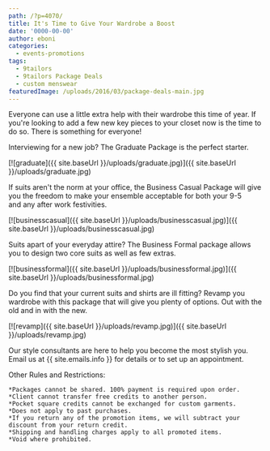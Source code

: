 ```yaml
---
path: /?p=4070/
title: It's Time to Give Your Wardrobe a Boost
date: '0000-00-00'
author: eboni
categories:
  - events-promotions
tags:
  - 9tailors
  - 9tailors Package Deals
  - custom menswear
featuredImage: /uploads/2016/03/package-deals-main.jpg
---
```

Everyone can use a little extra help with their wardrobe this time of year. If you're looking to add a few new key pieces to your closet now is the time to do so. There is something for everyone!

Interviewing for a new job? The Graduate Package is the perfect starter.

[![graduate]({{ site.baseUrl }}/uploads/graduate.jpg)]({{ site.baseUrl }}/uploads/graduate.jpg)

If suits aren't the norm at your office, the Business Casual Package will give you the freedom to make your ensemble acceptable for both your 9-5 and any after work festivities.

[![businesscasual]({{ site.baseUrl }}/uploads/businesscasual.jpg)]({{ site.baseUrl }}/uploads/businesscasual.jpg)

Suits apart of your everyday attire? The Business Formal package allows you to design two core suits as well as few extras.

[![businessformal]({{ site.baseUrl }}/uploads/businessformal.jpg)]({{ site.baseUrl }}/uploads/businessformal.jpg)

Do you find that your current suits and shirts are ill fitting? Revamp you wardrobe with this package that will give you plenty of options. Out with the old and in with the new.

[![revamp]({{ site.baseUrl }}/uploads/revamp.jpg)]({{ site.baseUrl }}/uploads/revamp.jpg)

Our style consultants are here to help you become the most stylish you. Email us at {{ site.emails.info }} for details or to set up an appointment.

Other Rules and Restrictions: 

	*Packages cannot be shared. 100% payment is required upon order. 
	*Client cannot transfer free credits to another person. 
	*Pocket square credits cannot be exchanged for custom garments.
	*Does not apply to past purchases. 
	*If you return any of the promotion items, we will subtract your discount from your return credit. 
	*Shipping and handling charges apply to all promoted items.
	*Void where prohibited.